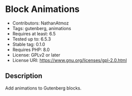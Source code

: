 # Block Animations

* Contributors: NathanAtmoz
* Tags: gutenberg, animations
* Requires at least: 6.5
* Tested up to: 6.5.3
* Stable tag: 0.1.0
* Requires PHP: 8.0
* License: GPLv2 or later
* License URI: https://www.gnu.org/licenses/gpl-2.0.html

Description
-----------
Add animations to Gutenberg blocks.
